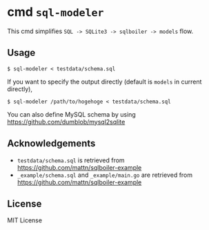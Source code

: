 # cmd `sql-modeler`

This cmd simplifies `SQL -> SQLite3 -> sqlboiler -> models` flow.

## Usage

`$ sql-modeler < testdata/schema.sql`

If you want to specify the output directly (default is `models` in current directly),

`$ sql-modeler /path/to/hogehoge < testdata/schema.sql`

You can also define MySQL schema by using https://github.com/dumblob/mysql2sqlite

## Acknowledgements

- `testdata/schema.sql` is retrieved from https://github.com/mattn/sqlboiler-example
- `_example/schema.sql` and `_example/main.go` are retrieved from https://github.com/mattn/sqlboiler-example

## License

MIT License

